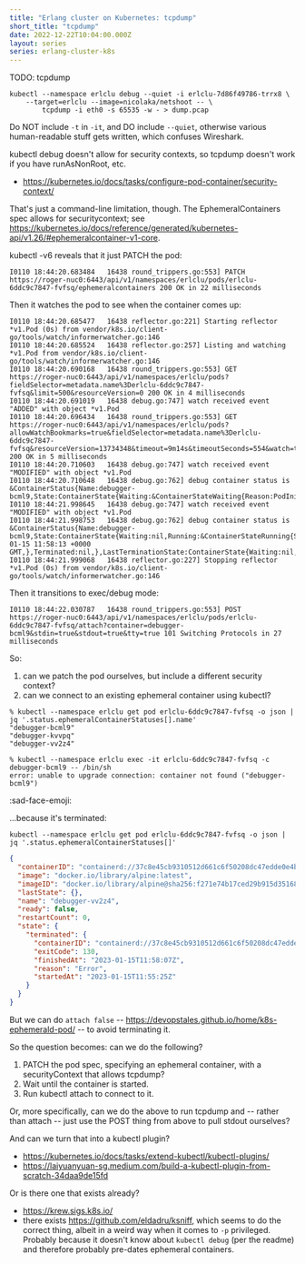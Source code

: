 ```yaml
---
title: "Erlang cluster on Kubernetes: tcpdump"
short_title: "tcpdump"
date: 2022-12-22T10:04:00.000Z
layout: series
series: erlang-cluster-k8s
---
```


TODO: tcpdump

```
kubectl --namespace erlclu debug --quiet -i erlclu-7d86f49786-trrx8 \
    --target=erlclu --image=nicolaka/netshoot -- \
        tcpdump -i eth0 -s 65535 -w - > dump.pcap
```

Do NOT include `-t` in `-it`, and DO include `--quiet`, otherwise various human-readable stuff gets written, which
confuses Wireshark.

kubectl debug doesn't allow for security contexts, so tcpdump doesn't work if you have runAsNonRoot, etc.

- <https://kubernetes.io/docs/tasks/configure-pod-container/security-context/>

That's just a command-line limitation, though. The EphemeralContainers spec allows for securitycontext; see <https://kubernetes.io/docs/reference/generated/kubernetes-api/v1.26/#ephemeralcontainer-v1-core>.

kubectl -v6 reveals that it just PATCH the pod:

```
I0110 18:44:20.683484   16438 round_trippers.go:553] PATCH https://roger-nuc0:6443/api/v1/namespaces/erlclu/pods/erlclu-6ddc9c7847-fvfsq/ephemeralcontainers 200 OK in 22 milliseconds
```

Then it watches the pod to see when the container comes up:

```
I0110 18:44:20.685477   16438 reflector.go:221] Starting reflector *v1.Pod (0s) from vendor/k8s.io/client-go/tools/watch/informerwatcher.go:146
I0110 18:44:20.685524   16438 reflector.go:257] Listing and watching *v1.Pod from vendor/k8s.io/client-go/tools/watch/informerwatcher.go:146
I0110 18:44:20.690168   16438 round_trippers.go:553] GET https://roger-nuc0:6443/api/v1/namespaces/erlclu/pods?fieldSelector=metadata.name%3Derlclu-6ddc9c7847-fvfsq&limit=500&resourceVersion=0 200 OK in 4 milliseconds
I0110 18:44:20.691019   16438 debug.go:747] watch received event "ADDED" with object *v1.Pod
I0110 18:44:20.696434   16438 round_trippers.go:553] GET https://roger-nuc0:6443/api/v1/namespaces/erlclu/pods?allowWatchBookmarks=true&fieldSelector=metadata.name%3Derlclu-6ddc9c7847-fvfsq&resourceVersion=13734348&timeout=9m14s&timeoutSeconds=554&watch=true 200 OK in 5 milliseconds
I0110 18:44:20.710603   16438 debug.go:747] watch received event "MODIFIED" with object *v1.Pod
I0110 18:44:20.710648   16438 debug.go:762] debug container status is &ContainerStatus{Name:debugger-bcml9,State:ContainerState{Waiting:&ContainerStateWaiting{Reason:PodInitializing,Message:,},Running:nil,Terminated:nil,},LastTerminationState:ContainerState{Waiting:nil,Running:nil,Terminated:nil,},Ready:false,RestartCount:0,Image:docker.io/library/alpine:latest,ImageID:,ContainerID:,Started:nil,}
I0110 18:44:21.998645   16438 debug.go:747] watch received event "MODIFIED" with object *v1.Pod
I0110 18:44:21.998753   16438 debug.go:762] debug container status is &ContainerStatus{Name:debugger-bcml9,State:ContainerState{Waiting:nil,Running:&ContainerStateRunning{StartedAt:2023-01-15 11:58:13 +0000 GMT,},Terminated:nil,},LastTerminationState:ContainerState{Waiting:nil,Running:nil,Terminated:nil,},Ready:false,RestartCount:0,Image:docker.io/library/alpine:latest,ImageID:docker.io/library/alpine@sha256:f271e74b17ced29b915d351685fd4644785c6d1559dd1f2d4189a5e851ef753a,ContainerID:containerd://76c34201c53f831f39c3cbde4fa1d3f1330809751e41a4396056da13518666ff,Started:nil,}
I0110 18:44:21.999068   16438 reflector.go:227] Stopping reflector *v1.Pod (0s) from vendor/k8s.io/client-go/tools/watch/informerwatcher.go:146
```

Then it transitions to exec/debug mode:

```
I0110 18:44:22.030787   16438 round_trippers.go:553] POST https://roger-nuc0:6443/api/v1/namespaces/erlclu/pods/erlclu-6ddc9c7847-fvfsq/attach?container=debugger-bcml9&stdin=true&stdout=true&tty=true 101 Switching Protocols in 27 milliseconds
```

So:
1. can we patch the pod ourselves, but include a different security context?
2. can we connect to an existing ephemeral container using kubectl?

```
% kubectl --namespace erlclu get pod erlclu-6ddc9c7847-fvfsq -o json | jq '.status.ephemeralContainerStatuses[].name'
"debugger-bcml9"
"debugger-kvvpq"
"debugger-vv2z4"
```

```
% kubectl --namespace erlclu exec -it erlclu-6ddc9c7847-fvfsq -c debugger-bcml9 -- /bin/sh
error: unable to upgrade connection: container not found ("debugger-bcml9")
```

:sad-face-emoji:

...because it's terminated:

```
kubectl --namespace erlclu get pod erlclu-6ddc9c7847-fvfsq -o json | jq '.status.ephemeralContainerStatuses[]'
```

```json
{
  "containerID": "containerd://37c8e45cb9310512d661c6f50208dc47edde0e4b4358f4f17799e74d76d9cf90",
  "image": "docker.io/library/alpine:latest",
  "imageID": "docker.io/library/alpine@sha256:f271e74b17ced29b915d351685fd4644785c6d1559dd1f2d4189a5e851ef753a",
  "lastState": {},
  "name": "debugger-vv2z4",
  "ready": false,
  "restartCount": 0,
  "state": {
    "terminated": {
      "containerID": "containerd://37c8e45cb9310512d661c6f50208dc47edde0e4b4358f4f17799e74d76d9cf90",
      "exitCode": 130,
      "finishedAt": "2023-01-15T11:58:07Z",
      "reason": "Error",
      "startedAt": "2023-01-15T11:55:25Z"
    }
  }
}
```

But we can do `attach false` -- <https://devopstales.github.io/home/k8s-ephemerald-pod/> -- to avoid terminating it.

So the question becomes: can we do the following?

1. PATCH the pod spec, specifying an ephemeral container, with a securityContext that allows tcpdump?
2. Wait until the container is started.
3. Run kubectl attach to connect to it.

Or, more specifically, can we do the above to run tcpdump and -- rather than attach -- just use the POST thing from above to pull stdout ourselves?

And can we turn that into a kubectl plugin?
- https://kubernetes.io/docs/tasks/extend-kubectl/kubectl-plugins/
- https://laiyuanyuan-sg.medium.com/build-a-kubectl-plugin-from-scratch-34daa9de15fd

Or is there one that exists already?
- https://krew.sigs.k8s.io/
- there exists https://github.com/eldadru/ksniff, which seems to do the correct thing, albeit in a weird way when it comes to `-p` privileged. Probably because it doesn't know about `kubectl debug` (per the readme) and therefore probably pre-dates ephemeral containers.
